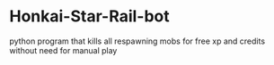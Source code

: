 # Honkai-Star-Rail-bot
python program that kills all respawning mobs for free xp and credits without need for manual play
